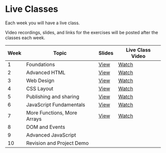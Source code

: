 # Live Classes

Each week you will have a live class. 

Video recordings, slides, and links for the exercises will be posted after the classes each week.

| Week | Topic                       |  Slides     | Live Class Video| 
|------|------------------------     |-------------|-----------------|
| 1    | Foundations                 |[View](https://docs.google.com/presentation/d/1xw9foM1xACAP2u7lH7N0kauO3VvLnXD_UmsNpP1gI1s/edit?usp=sharing)   |  [Watch](https://youtu.be/W6TfEzi31Jk?list=PLEApm5XV23vXb4jyGTf9UP2t4p9mJ2oce)    |                                     
| 2    | Advanced HTML               |[View](https://docs.google.com/presentation/d/1KgP5ohW2l9KwyJrk1UHsezE3yDe6iQCjP31zsQ2cOHs/edit?usp=sharing)           |[Watch](https://youtu.be/wy7rAbM-qhc?list=PLEApm5XV23vXb4jyGTf9UP2t4p9mJ2oce)            |                                    
| 3    | Web Design                  |[View](https://docs.google.com/presentation/d/1ZlkGBni65H81vO0YgWUfeXuTxqekVQCfH7myYCcRPOQ/edit?usp=sharing)           |[Watch](https://youtu.be/dygob2Xy_iw)              |                                     
| 4    | CSS Layout                  |[View](https://docs.google.com/presentation/d/1GmzJb3wJ1sKRSD-J8GKO_B9sPrbrfq3rlhaQ5cTeqAU/edit?usp=sharing)             |[Watch](https://youtu.be/JFqojB_l57Q)                 |                                   
| 5    | Publishing and sharing      |[View](https://docs.google.com/presentation/d/176dExQM-trAl_M0_FzQW7h1a3BrFyHR611gkJxd09uE/edit?usp=sharing)             |[Watch](https://youtu.be/aC6Qf-Ef7Ms)                 |                                     
| 6    | JavaScript Fundamentals     |[View](https://youtu.be/hNWkpEL4sqc)             |[Watch](https://docs.google.com/presentation/d/1C4uXT3zb5HRpEOBE1Gyl1cGZkroKediYSQ-H0QRwRdI/edit?usp=sharing)                 |                                      
| 7    | More Functions, More Arrays |[View](https://docs.google.com/presentation/d/1cQVxp-gg5_R3x4k8FpfFwVGp0R6E7svBQrk48yvX7dU/edit?usp=sharing)             |[Watch](https://youtu.be/VdAzQ4cQrQY)                 |                                      
| 8    | DOM and Events              |             |                 |                                      
| 9    | Advanced JavaScript         |             |                 |                                      
| 10   | Revision and Project Demo   |             |                 |                                      



<!-- 
| Week | Topic                  |  Slides     | Live Class Video| Section 2 Video | Exercise  | Link     |
|------|------------------------|-------------|-----------------|-----------------|-----------|----------|
| 1    | Foundations            |[View][S1]   |[Watch][V1]      |[Watch][V1]      |[View][E1] |[Doc][L1] |
| 2    | Advanced HTML          |             |                 |                 |           |          |
| 3    | Web Design             |[View][S2]   |[Watch][V2a]     |[Watch][V2b]     |[View][E2] |[Doc][L2] |
| 3    | Action and Interaction |[View][S3]   |[Watch][V3a]     |[Watch][V3b]     |[View][E3] |[Doc][L3] |
| 4    | Layout                 |[View][S4]   |[Watch][V4a]     |[Watch][V4b]     |[View][E4] |[Doc][L4] |
| 5    | Publishing and Sharing |             |                 |                 |           |          |
| 5    | Publishing and Sharing |             |                 |                 |           |          | -->

<!-- **Class Participation (30%)** will based on submission of the activities or 
exercises in the live class, and scored based on completion, not correctness.

If you miss a class, first notify your instructor. Then, review the slides and 
recording of the class and submit the activity or exercise. -->

<!-- Week 1
[S1]: https://docs.google.com/presentation/d/1xw9foM1xACAP2u7lH7N0kauO3VvLnXD_UmsNpP1gI1s/edit?usp=sharing
[V1]: https://youtu.be/W6TfEzi31Jk?list=PLEApm5XV23vXb4jyGTf9UP2t4p9mJ2oce -->
<!-- [E1]: https://www.youtube.com/embed/FdenvaWdkIA?start=1915 -->
<!-- [L1]: https://docs.google.com/forms/d/e/1FAIpQLSefepTvuYSTm7Ed6UV6YFAknse_-1Lg6psi_RX4n-UL4KeGdA/viewform -->

<!-- Week 2 -->
<!-- [S2]: https://docs.google.com/presentation/d/1CliR1sCVeqEFxRNuWDYTyYaEdLMgMwXIfF0A-mcH2is/edit?usp=sharing
[V2a]: https://youtu.be/MzMIlXdpIxE
[V2b]: https://youtu.be/RxELqwNp_Kg
[E2]: https://youtu.be/RxELqwNp_Kg?t=1828
[L2]: https://docs.google.com/forms/d/e/1FAIpQLSeiRMuey1EvlErCvLGm54BVA50hXQ-6ZjJoONuU8Nf2UtTCmQ/viewform -->

<!-- Week 3 -->
<!-- [S3]: https://docs.google.com/presentation/d/10bzjcH_ezmeL_bxk71bXQe1F2FE3sFmCD5bKvMlEFqI/edit?usp=sharing
[V3a]: https://youtu.be/TAXNkbas62g
[V3b]: https://youtu.be/kZLrJ7u8Dzo
[E3]: https://youtu.be/TAXNkbas62g?t=1070
[L3]: https://docs.google.com/forms/d/e/1FAIpQLSckNUyPq-7j3awnFJHZT6NLIrNNXxDgW6QsKY-a0eMHa7Il0w/viewform -->

<!-- Week 4 -->
<!-- [S4]: https://docs.google.com/presentation/d/1PPYWb6yyR_VD10X4ajwHdvikVB7lJ1jja-_0eVYlY1w/edit?usp=sharing
[V4a]: https://youtu.be/gvCvkOMjQEU
[V4b]: https://youtu.be/gti6TYXUtKQ
[E4]: https://youtu.be/gti6TYXUtKQ?t=1370
[L4]: https://docs.google.com/forms/d/e/1FAIpQLSdsH-is_fUt88N-MZGIbrd2l3rsVxIO1ppazy9jdoM_QTRRZA/viewform -->

